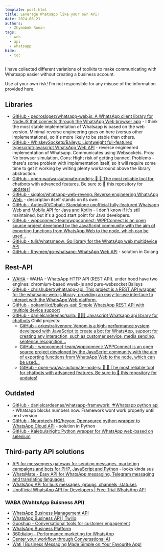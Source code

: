 ```yaml
---
template: post.html
title: Leverage Whatsapp like your own API!
date: 2024-06-21
authors:
  - Zhymabek Roman
tags:
  - web
  - api
  - whatsapp
hide:
  - toc
---
```

I have collected different variations of toolkits to make communicating with Whatsapp easier without creating a business account.

Use at your own risk! I'm not responsible for any misuse of the information provided here.

## Libraries
- [GitHub - pedroslopez/whatsapp-web.js: A WhatsApp client library for NodeJS that connects through the WhatsApp Web browser app](https://github.com/pedroslopez/whatsapp-web.js) - I think the most stable implementation of Whatsapp is based on the web version. Minimal reverse engineering goes on here (versus other implementations), so it's more likely to be stable than others.
- [GitHub - WhiskeySockets/Baileys: Lightweight full-featured typescript/javascript WhatsApp Web API](https://github.com/WhiskeySockets/Baileys) - reverse engineered implementation of Whatsapp. Communicates using Websockets. Pros: No browser simulation, Cons: Hight risk of getting banned. Problems - there's some problem with implementation itself, so it will require some time to get it working by writing plenty workaround above the library abstraction.
- [GitHub - open-wa/wa-automate-nodejs: 💬 🤖 The most reliable tool for chatbots with advanced features. Be sure to 🌟 this repository for updates!](https://github.com/open-wa/wa-automate-nodejs)
- [GitHub - sigalor/whatsapp-web-reveng: Reverse engineering WhatsApp Web.](https://github.com/sigalor/whatsapp-web-reveng) - description itself stands on its own.
- [GitHub - Auties00/Cobalt: Standalone unofficial fully-featured Whatsapp Web and Mobile API for Java and Kotlin](https://github.com/Auties00/Cobalt) - I don't know if it's still maintained, but it's a good start point for Java developers.
- [GitHub - wppconnect-team/wppconnect: WPPConnect is an open source project developed by the JavaScript community with the aim of exporting functions from WhatsApp Web to the node, which can be used...](https://github.com/wppconnect-team/wppconnect)
- [GitHub - tulir/whatsmeow: Go library for the WhatsApp web multidevice API](https://github.com/tulir/whatsmeow)
- [GitHub - Rhymen/go-whatsapp: WhatsApp Web API](https://github.com/Rhymen/go-whatsapp) - solution in Golang

## Rest-API
- [WAHA](https://waha.devlike.pro/) - WAHA - WhatsApp HTTP API (REST API), under hood have two engines: chromium-based wweb-js and pure-websocket Baileys 
- [GitHub - chrishubert/whatsapp-api: This project is a REST API wrapper for the whatsapp-web.js library, providing an easy-to-use interface to interact with the WhatsApp Web platform.](https://github.com/chrishubert/whatsapp-api)
- [GitHub - ookamiiixd/baileys-api: Simple WhatsApp REST API with multiple device support](https://github.com/ookamiiixd/baileys-api)
- [GitHub - danielcardeenas/sulla: 👩🏻🔬 Javascript Whatsapp api library for chatbots](https://github.com/danielcardeenas/sulla)
  Child projects:
     - [GitHub - orkestral/venom: Venom is a high-performance system developed with JavaScript to create a bot for WhatsApp, support for creating any interaction, such as customer service, media sending, sentence recognition...](https://github.com/orkestral/venom)
     - [GitHub - wppconnect-team/wppconnect: WPPConnect is an open source project developed by the JavaScript community with the aim of exporting functions from WhatsApp Web to the node, which can be used...](https://github.com/wppconnect-team/wppconnect/)
     - [GitHub - open-wa/wa-automate-nodejs: 💬 🤖 The most reliable tool for chatbots with advanced features. Be sure to 🌟 this repository for updates!](https://github.com/open-wa/wa-automate-nodejs)

## Outdated
- [GitHub - danielcardeenas/whatsapp-framework: ⚗️Whatsapp python api](https://github.com/danielcardeenas/whatsapp-framework) - Whatsapp blocks numbers now. Framework wont work properly until next version
- [GitHub - Neurotech-HQ/heyoo: Opensource python wrapper to WhatsApp Cloud API](https://github.com/Neurotech-HQ/heyoo) - solution in Python
- [GitHub - Kalebu/alright: Python wrapper for WhatsApp web-based on selenium](https://github.com/Kalebu/alright)

## Third-party API solutions
- [API for messengers gateway for sending messages, marketing campaigns and bots for PHP, JavaScript and Python](https://chat-api.com/en/) - looks kinda sus
- [WhatsMate - Easy API for WhatsApp messaging, Telegram messaging and translating languages](https://www.whatsmate.net/) 
- [WhatsApp API for bulk messages, groups, channels, statuses](https://whapi.cloud/)
- [Unofficial WhatsApp API for Developers | Free Trial WhatsApp API](https://maytapi.com/)
### WABA (WahtsApp Buisness API)
- [WhatsApp Business Management API](https://developers.facebook.com/docs/whatsapp/business-management-api/get-started/)
- [WhatsApp Business API | Twilio](https://www.twilio.com/en-us/messaging/channels/whatsapp)
- [Gupshup - Conversational tools for customer engagement](https://www.gupshup.io/?ysclid=m2bh5xzkxi818861991)
- [WhatsApp Business Platform](https://www.infobip.com/whatsapp-business)
- [360dialog - Performance marketing for WhatsApp](https://www.360dialog.com/#)
- [Center your workflow through Conversational AI](https://sleekflow.io/)
- [Wati | Business Messaging Made Simple on Your Favourite App!](https://www.wati.io/)